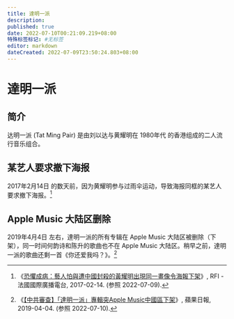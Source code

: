 ```yaml
---
title: 達明一派
description:
published: true
date: 2022-07-10T00:21:09.219+08:00
特殊标签标记: #无标签
editor: markdown
dateCreated: 2022-07-09T23:50:24.803+08:00
---
```


# 達明一派

## 简介

达明一派 (Tat Ming Pair) 是由刘以达与黄耀明在 1980年代 的香港组成的二人流行音乐组合。

## 某艺人要求撤下海报

2017年2月14日 的数天前，因为黄耀明参与过雨伞运动，导致海报同框的某艺人要求撤下海报。[^20170214]

[^20170214]: 《[恐懼成病：藝人怕與遭中國封殺的黃耀明出現同一畫像令海報下架](https://web.archive.org/web/20211103185846/https://www.rfi.fr/tw/中國/20170214-恐懼成病：藝人怕與遭中國封殺的黃耀明出現同一畫像令海報下架)》, RFI - 法國國際廣播電台, 2017-02-14. (参照 2022-07-09).

## Apple Music 大陆区删除

2019年4月4日 左右，達明一派的所有专辑在 Apple Music 大陆区被删除（下架），同一时间何韵诗和陈升的歌曲也不在 Apple Music 大陆区。稍早之前，達明一派的歌曲还剩一首《你还爱我吗？》。[^TXRY]

[^TXRY]: 《[【中共審查】「達明一派」專輯突Apple Music中國區下架](https://www.appledaily.com.tw/international/20190404/TXRYRNOSWHM43B4237LMQUEE4U)》, 蘋果日報, 2019-04-04. (参照 2022-07-10).
